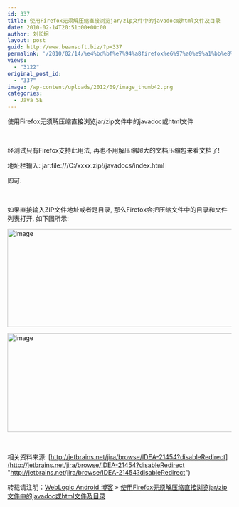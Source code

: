 ```yaml
---
id: 337
title: 使用Firefox无须解压缩直接浏览jar/zip文件中的javadoc或html文件及目录
date: 2010-02-14T20:51:00+00:00
author: 刘长炯
layout: post
guid: http://www.beansoft.biz/?p=337
permalink: '/2010/02/14/%e4%bd%bf%e7%94%a8firefox%e6%97%a0%e9%a1%bb%e8%a7%a3%e5%8e%8b%e7%bc%a9%e7%9b%b4%e6%8e%a5%e6%b5%8f%e8%a7%88jarzip%e6%96%87%e4%bb%b6%e4%b8%ad%e7%9a%84javadoc%e6%88%96html%e6%96%87%e4%bb%b6%e5%8f%8a-2/'
views:
  - "3122"
original_post_id:
  - "337"
image: /wp-content/uploads/2012/09/image_thumb42.png
categories:
  - Java SE
---
```

使用Firefox无须解压缩直接浏览jar/zip文件中的javadoc或html文件

&#160;

经测试只有Firefox支持此用法, 再也不用解压缩超大的文档压缩包来看文档了!

地址栏输入: jar:file:///C:/xxxx.zip!/javadocs/index.html

即可.

&#160;

如果直接输入ZIP文件地址或者是目录, 那么Firefox会把压缩文件中的目录和文件列表打开, 如下图所示:

[<img style="display:inline;border-width:0;" title="image" border="0" alt="image" src="http://www.beansoft.biz/wp-content/uploads/2010/07/image_thumb4.png" width="800" height="220" />](http://www.beansoft.biz/wp-content/uploads/2010/07/image9.png) 

[<img style="display:inline;border-width:0;" title="image" border="0" alt="image" src="http://www.beansoft.biz/wp-content/uploads/2010/07/image_thumb5.png" width="764" height="222" />](http://www.beansoft.biz/wp-content/uploads/2010/07/image10.png) 

&#160;

相关资料来源: [http://jetbrains.net/jira/browse/IDEA-21454?disableRedirect](http://jetbrains.net/jira/browse/IDEA-21454?disableRedirect "http://jetbrains.net/jira/browse/IDEA-21454?disableRedirect")

转载请注明：[WebLogic Android 博客](http://www.beansoft.biz) &raquo; [使用Firefox无须解压缩直接浏览jar/zip文件中的javadoc或html文件及目录](http://www.beansoft.biz/2010/02/14/%e4%bd%bf%e7%94%a8firefox%e6%97%a0%e9%a1%bb%e8%a7%a3%e5%8e%8b%e7%bc%a9%e7%9b%b4%e6%8e%a5%e6%b5%8f%e8%a7%88jarzip%e6%96%87%e4%bb%b6%e4%b8%ad%e7%9a%84javadoc%e6%88%96html%e6%96%87%e4%bb%b6%e5%8f%8a-2/)